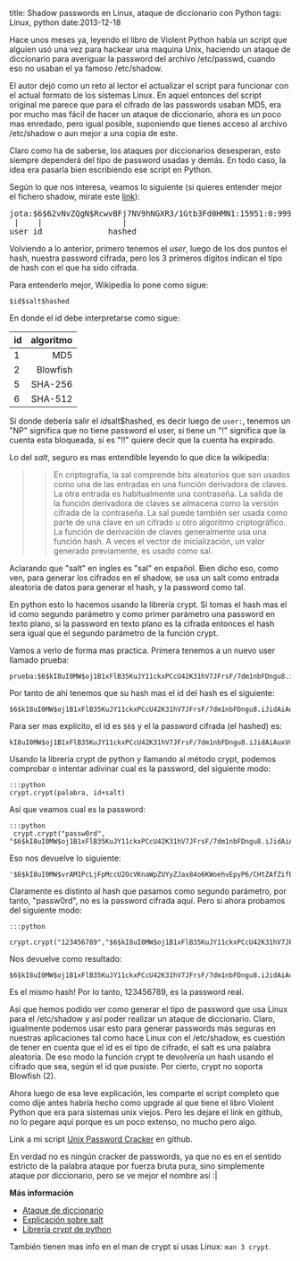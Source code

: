 title: Shadow passwords en Linux, ataque de diccionario con Python
tags: Linux, python
date:2013-12-18

Hace unos meses ya, leyendo el libro de Violent Python había un script
que alguien usó una vez para hackear una maquina Unix, haciendo un ataque
de diccionario para averiguar la password del archivo /etc/passwd, cuando
eso no usaban el ya famoso /etc/shadow.

El autor dejó como un reto al lector el actualizar el script para funcionar
con el actual formato de los sistemas Linux. En aquel entonces del script original
me parece que para el cifrado de las passwords usaban MD5, era por mucho mas fácil de
hacer un ataque de diccionario, ahora es un poco mas enredado, pero igual posible,
suponiendo que tienes acceso al archivo /etc/shadow o aun mejor a una copia de este.

Claro como ha de saberse, los ataques por diccionarios desesperan, esto siempre dependerá
del tipo de password usadas y demás. En todo caso, la idea era pasarla bien escribiendo
ese script en Python.

Según lo que nos interesa, veamos lo siguiente (si quieres entender mejor el fichero
shadow, mirate este [link](https://encrypted.google.com/search?hl=en&q=entendiendo%20%2Fetc%2Fshadow "Entendiendo /etc/shadow")):
<pre>
jota:$6$62vNvZQgN$RcwvBFj7NV9hNGXR3/1Gtb3Fd0HMN1:15951:0:99999:7:::
 |    |                 |
user id              hashed                       
</pre>


Volviendo a lo anterior, primero tenemos el *user*, luego de los dos puntos el hash, nuestra password
cifrada, pero los 3 primeros dígitos indican el tipo de hash con el que ha sido
cifrada.

Para entenderlo mejor, Wikipedia lo pone como sigue:

	$id$salt$hashed

En donde el id debe interpretarse  como sigue:

| id          |  algoritmo     |
|:------------|---------------:|
| $1$         | MD5            |
| $2$         | Blowfish       |
| $5$         | SHA-256        |
| $6$         | SHA-512        |

Si donde debería salir el $id$salt$hashed, es decir luego de `user:`, tenemos un "NP" significa
que no tiene password el user, si tiene un "!" significa que la cuenta esta bloqueada, si es "!!"
 quiere decir que la cuenta ha expirado.

Lo del *salt*, seguro es mas entendible leyendo lo que dice la wikipedia:

>>En criptografía, la sal comprende bits aleatorios que son usados como una de las entradas en una función derivadora de claves. La otra entrada es habitualmente una contraseña. La salida de la función derivadora de claves se almacena como la versión cifrada de la contraseña. La sal puede también ser usada como parte de una clave en un cifrado u otro algoritmo criptográfico. La función de derivación de claves generalmente usa una función hash. A veces el vector de inicialización, un valor generado previamente, es usado como sal.

Aclarando que "salt" en ingles es "sal" en español. Bien dicho eso, como ven, para generar los cifrados en el shadow,
se usa un salt como entrada aleatoria de datos para generar el hash, y la password como tal.

En python esto lo hacemos usando la librería crypt. Si tomas el hash mas el id como segundo parámetro y como primer parámetro una password en texto plano,
si la password en texto plano es la cifrada entonces el hash sera igual que el segundo parámetro de la función crypt.

Vamos a verlo de forma mas practica. Primera tenemos a un nuevo user llamado prueba:

	prueba:$6$kI8uI0MW$oj1B1xFlB35KuJY11ckxPCcU42K31hV7JFrsF/7dm1nbFDngu8.iJidAiAuxVmchDkIGEPY8WKrU/bctla3a1.:16057:0:99999:7:::

Por tanto de ahí tenemos que su hash mas el id del hash es el siguiente:

	$6$kI8uI0MW$oj1B1xFlB35KuJY11ckxPCcU42K31hV7JFrsF/7dm1nbFDngu8.iJidAiAuxVmchDkIGEPY8WKrU/bctla3a1.

Para ser mas explícito, el id es `$6$` y el la password cifrada (el hashed) es:

	kI8uI0MW$oj1B1xFlB35KuJY11ckxPCcU42K31hV7JFrsF/7dm1nbFDngu8.iJidAiAuxVmchDkIGEPY8WKrU/bctla3a1.

Usando la librería crypt de python y llamando al método crypt, podemos comprobar o intentar adivinar cual es la password, del siguiente modo:

	:::python
	crypt.crypt(palabra, id+salt)

Así que veamos cual es la password:

	:::python
	 crypt.crypt("passw0rd", "$6$kI8uI0MW$oj1B1xFlB35KuJY11ckxPCcU42K31hV7JFrsF/7dm1nbFDngu8.iJidAiAuxVmchDkIGEPY8WKrU/bctla3a1.")

Eso nos devuelve lo siguiente:

	'$6$kI8uI0MW$vrAM1PcLjFpMccU2OcVKnaWpZUYyZJax84o6KWoehvEpyP6/CHtZAfZifEtVPFXBZbCwArVhLjAtF9xHg98ko/'

Claramente es distinto al hash que pasamos como segundo parámetro, por tanto, "passw0rd", no es la
password cifrada aquí. Pero si ahora probamos del siguiente modo:

	:::python
	 crypt.crypt("123456789","$6$kI8uI0MW$oj1B1xFlB35KuJY11ckxPCcU42K31hV7JFrsF/7dm1nbFDngu8.iJidAiAuxVmchDkIGEPY8WKrU/bctla3a1.")

Nos devuelve como resultado:

	$6$kI8uI0MW$oj1B1xFlB35KuJY11ckxPCcU42K31hV7JFrsF/7dm1nbFDngu8.iJidAiAuxVmchDkIGEPY8WKrU/bctla3a1.

Es el mismo hash! Por lo tanto, 123456789, es la password real.


Así que hemos podido ver como generar el tipo de password que usa Linux para el /etc/shadow y así poder realizar
un ataque de diccionario. Claro, igualmente podemos usar esto para generar passwords más seguras en nuestras aplicaciones
tal como hace Linux con el /etc/shadow, es cuestión de tener en cuenta que el id es el tipo de cifrado, el salt es una palabra 
aleatoria. De eso modo la función crypt te devolvería un hash usando el cifrado que sea, según el id que pusiste. 
Por cierto, crypt no soporta Blowfish ($2$).

Ahora luego de esa leve explicación, les comparte el script completo que como dije antes habría hecho como upgrade
al que tiene el libro Violent Python que era para sistemas unix viejos. Pero les dejare el link en github, no lo pegare aquí porque es un poco extenso, no mucho pero algo.

Link a mi script [Unix Password Cracker](https://github.com/aljavier/violent-python-stuff/tree/master/UnixPasswordCracker "Unix Password Cracker") en github.

En verdad no es ningún cracker de passwords, ya que no es en el sentido estricto de la palabra ataque por fuerza bruta pura, sino simplemente ataque por diccionario, pero se ve mejor el nombre así :|

**Más información**

+ [Ataque de diccionario](https://es.wikipedia.org/wiki/Ataque_de_diccionario "Ataque de diccionario")
+ [Explicación sobre salt](https://es.wikipedia.org/wiki/Sal_(criptograf%C3%ADa) "salt")
+ [Librería crypt de python](http://docs.python.org/2/library/crypt.html "crypt")

También tienen mas info en el man de crypt si usas Linux: `man 3 crypt`. 
